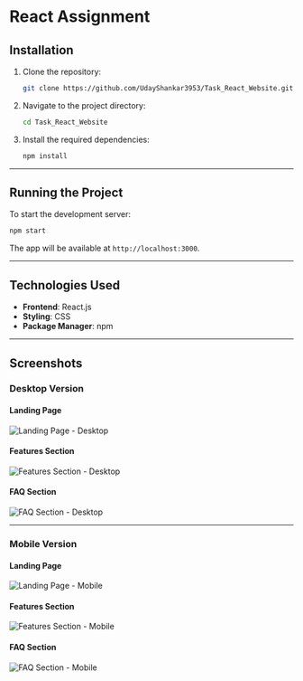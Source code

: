 
# React Assignment

## Installation

1. Clone the repository:
   ```bash
   git clone https://github.com/UdayShankar3953/Task_React_Website.git
   ```
2. Navigate to the project directory:
   ```bash
   cd Task_React_Website
   ```
3. Install the required dependencies:
   ```bash
   npm install
   ```

---

## Running the Project

To start the development server:
```bash
npm start
```
The app will be available at `http://localhost:3000`.

---

## Technologies Used

- **Frontend**: React.js
- **Styling**: CSS
- **Package Manager**: npm

---

## Screenshots

### Desktop Version

#### Landing Page
![Landing Page - Desktop](./screenshots/desktop-landing-page.png)

#### Features Section
![Features Section - Desktop](./screenshots/desktop-features-section.png)

#### FAQ Section
![FAQ Section - Desktop](./screenshots/desktop-faq-section.png)

---

### Mobile Version

#### Landing Page
![Landing Page - Mobile](./screenshots/mobile-landing-page.png)

#### Features Section
![Features Section - Mobile](./screenshots/mobile-features-section.png)

#### FAQ Section
![FAQ Section - Mobile](./screenshots/mobile-faq-section.png)

